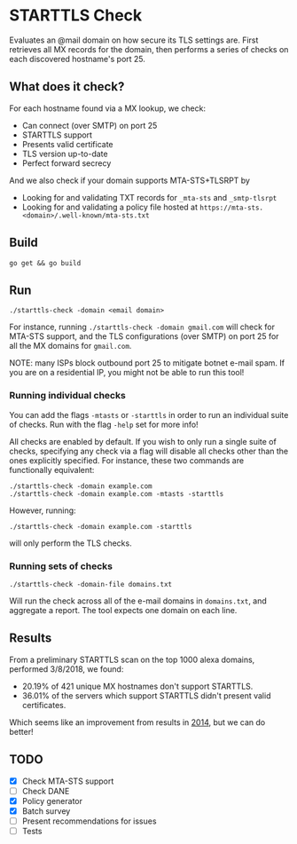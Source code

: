# STARTTLS Check
Evaluates an @mail domain on how secure its TLS settings are. First retrieves
all MX records for the domain, then performs a series of checks on each
discovered hostname's port 25.

## What does it check?
For each hostname found via a MX lookup, we check:
 - Can connect (over SMTP) on port 25
 - STARTTLS support
 - Presents valid certificate
 - TLS version up-to-date
 - Perfect forward secrecy

And we also check if your domain supports MTA-STS+TLSRPT by
 - Looking for and validating TXT records for `_mta-sts` and `_smtp-tlsrpt`
 - Looking for and validating a policy file hosted at
     `https://mta-sts.<domain>/.well-known/mta-sts.txt`

## Build

```
go get && go build
```

## Run

```
./starttls-check -domain <email domain> 
```

For instance, running `./starttls-check -domain gmail.com` will
check for MTA-STS support, and the TLS configurations (over SMTP) on
port 25 for all the MX domains for `gmail.com`.

NOTE: many ISPs block outbound port 25 to mitigate botnet e-mail spam. If you are on a residential IP, you might not be able to run this tool!

### Running individual checks

You can add the flags `-mtasts` or `-starttls` in order to run an individual
suite of checks. Run with the flag `-help` set for more info!

All checks are enabled by default. If you wish to only run a single suite of
checks, specifying any check via a flag will disable all checks other than
the ones explicitly specified. For instance, these two commands are
functionally equivalent:
```
./starttls-check -domain example.com
./starttls-check -domain example.com -mtasts -starttls
```
However, running:
```
./starttls-check -domain example.com -starttls
```
will only perform the TLS checks.

### Running sets of checks
```
./starttls-check -domain-file domains.txt
```
Will run the check across all of the e-mail domains in `domains.txt`,
and aggregate a report. The tool expects one domain on each line.

## Results
From a preliminary STARTTLS scan on the top 1000 alexa domains, performed 3/8/2018, we found:
 - 20.19% of 421 unique MX hostnames don't support STARTTLS.
 - 36.01% of the servers which support STARTTLS didn't present valid certificates.

Which seems like an improvement from results in [2014](https://research.google.com/pubs/pub43962.html), but we can do better!

## TODO
 - [X] Check MTA-STS support
 - [ ] Check DANE
 - [X] Policy generator
 - [X] Batch survey
 - [ ] Present recommendations for issues
 - [ ] Tests

